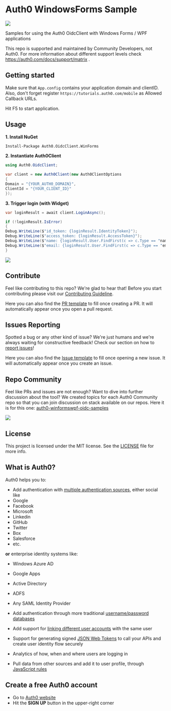 # Auth0 WindowsForms Sample
<img src="https://img.shields.io/badge/community-driven-brightgreen.svg"/> <br>

Samples for using the Auth0 OidcClient with Windows Forms / WPF applications

This repo is supported and maintained by Community Developers, not Auth0. For more information about different support levels check https://auth0.com/docs/support/matrix .

## Getting started

Make sure that `App.config` contains your application domain and clientID. Also, don't forget register `https://tutorials.auth0.com/mobile` as Allowed Callback URLs.

Hit F5 to start application.

## Usage

**1. Install NuGet**

~~~ps
Install-Package Auth0.OidcClient.WinForms
~~~

**2. Instantiate Auth0Client**

~~~cs
using Auth0.OidcClient;

var client = new Auth0Client(new Auth0ClientOptions
{
Domain = "{YOUR_AUTH0_DOMAIN}",
ClientId = "{YOUR_CLIENT_ID}"
});
~~~

**3. Trigger login (with Widget)**

~~~cs
var loginResult = await client.LoginAsync();

if (!loginResult.IsError)
{
Debug.WriteLine($"id_token: {loginResult.IdentityToken}");
Debug.WriteLine($"access_token: {loginResult.AccessToken}");
Debug.WriteLine($"name: {loginResult.User.FindFirst(c => c.Type == "name")?.Value}");
Debug.WriteLine($"email: {loginResult.User.FindFirst(c => c.Type == "email")?.Value}");
}
~~~

![](https://cdn2.auth0.com/docs/media/articles/native-platforms/wpf-winforms/wpf-winforms-step1.png)

## Contribute

Feel like contributing to this repo? We're glad to hear that! Before you start contributing please visit our [Contributing Guideline](https://github.com/auth0-community/getting-started/blob/master/CONTRIBUTION.md).

Here you can also find the [PR template](https://github.com/auth0-community/auth0-WinFormsWPF-oidc-samples/blob/master/PULL_REQUEST_TEMPLATE.md) to fill once creating a PR. It will automatically appear once you open a pull request.

## Issues Reporting

Spotted a bug or any other kind of issue? We're just humans and we're always waiting for constructive feedback! Check our section on how to [report issues](https://github.com/auth0-community/getting-started/blob/master/CONTRIBUTION.md#issues)!

Here you can also find the [Issue template](https://github.com/auth0-community/auth0-WinFormsWPF-oidc-samples/blob/master/ISSUE_TEMPLATE.md) to fill once opening a new issue. It will automatically appear once you create an issue.

## Repo Community

Feel like PRs and issues are not enough? Want to dive into further discussion about the tool? We created topics for each Auth0 Community repo so that you can join discussion on stack available on our repos. Here it is for this one: [auth0-winformswpf-oidc-samples](https://community.auth0.com/t/auth0-community-oss-auth0-winformswpf-oidc-samples/15980)

<a href="https://community.auth0.com/">
<img src="/Assets/join_auth0_community_badge.png"/>
</a>

## License

This project is licensed under the MIT license. See the [LICENSE](https://github.com/auth0-community/auth0-WinFormsWPF-oidc-samples/blob/master/LICENSE) file for more info.

## What is Auth0?

Auth0 helps you to:

* Add authentication with [multiple authentication sources](https://docs.auth0.com/identityproviders), either social like
* Google
* Facebook
* Microsoft
* Linkedin
* GitHub
* Twitter
* Box
* Salesforce
* etc.

**or** enterprise identity systems like:
* Windows Azure AD
* Google Apps
* Active Directory
* ADFS
* Any SAML Identity Provider

* Add authentication through more traditional [username/password databases](https://docs.auth0.com/mysql-connection-tutorial)
* Add support for [linking different user accounts](https://docs.auth0.com/link-accounts) with the same user
* Support for generating signed [JSON Web Tokens](https://docs.auth0.com/jwt) to call your APIs and create user identity flow securely
* Analytics of how, when and where users are logging in
* Pull data from other sources and add it to user profile, through [JavaScript rules](https://docs.auth0.com/rules)

## Create a free Auth0 account

* Go to [Auth0 website](https://auth0.com/signup)
* Hit the **SIGN UP** button in the upper-right corner
